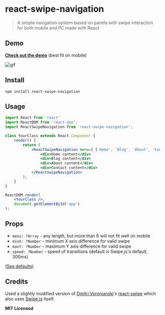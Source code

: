 # react-swipe-navigation
> A simple navigation system based on panels with swipe interaction for both mobile and PC made with React

## Demo
**[Check out the demo]** (best fit on mobile)

![gif](https://enzoferey.github.io/react-swipe-navigation/demo-gif.gif)

## Install

```
npm install react-swipe-navigation
```

## Usage

```jsx
import React from 'react'
import ReactDOM from 'react-dom';
import ReactSwipeNavigation from 'react-swipe-navigation';

class YourClass extends React.Component {
    render() {
        return (
            <ReactSwipeNavigation menu={ ['Home', 'Blog', 'About', 'Contact'] } >
                <div>Home content</div>
                <div>Blog content</div>
                <div>About content</div>
                <div>Contact content</div>
            </ReactSwipeNavigation>
        );
    }
}

ReactDOM.render(
    <YourClass />, 
    document.getElementById('app')
);
```

## Props
  - `menu: ?Array` - any length, but more than 6 will not fit well on mobile
  - `minX: ?Number` - minimum X axis difference for valid swipe
  - `maxY: ?Number` - maximum Y axis difference for valid swipe
  - `speed: ?Number` - speed of transitions (default is Swipe.js's default, 300ms)
  
([See defaults])

## Credits

Used a slightly modified version of [Dmitri Voronianski]'s [react-swipe] which also uses [Swipe.js] itself.


**MIT Licensed**

[Dmitri Voronianski]: <https://github.com/voronianski>
[react-swipe]: <https://github.com/voronianski/react-swipe>
[Swipe.js]: <https://github.com/thebird/swipe>
[Check out the demo]: <https://enzoferey.github.io/react-swipe-navigation/demo>
[See defaults]: <https://github.com/enzoferey/react-swipe-navigation/blob/master/js/ReactSwipeNavigate.js#L153>



